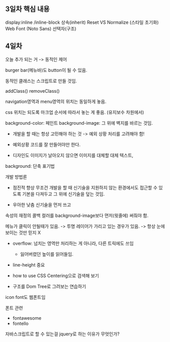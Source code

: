 
## 3일차 핵심 내용
display:inline /inline-block
상속(inherit)
Reset VS Normalize (스타일 초기화)
Web Font (Noto Sans)
선택자(구조)


## 4일차
오늘 추가 되는 거 -> 동적인 제어 


burger bar(메뉴바)도 button이 될 수 있음.

동적인 클래스는 스크립트로 만들 것임.

addClass()
removeClass()

navigation영역과 menu영역의 위치는 동일하게 놓음.

css 위치는 되도록 마크업 순서에 따라서 놓는 게 좋음.
(유지보수 차원에서)

background-color: 페인트
background-image: 그 위에 벽지를 바르는 것임. 

* 개발을 할 때는 항상 고민해야 하는 것 -> 예외 상황 처리를 고려해야 함!
* 예외상황 코드를 잘 만들어야만 한다.

* 디자인도 이미지가 날아오지 않으면 이미지를 대체할 대체 텍스트,

background: 단축 표기법

개발 방법론

- 점진적 향상
무조건 개발을 할 때 신기술을 지원하지 않는 환경에서도 접근할 수 있도록 기본을 다져두고 
그 위에 신기술을 덮는 것임.

- 우아한 낮춤
신기술을 먼저 쓰고 





속성의 재정의
콜백 컬러를 background-image보다 먼저(윗줄에) 써줘야 함.

메뉴가 클릭이 안될때가 있음.
-> 투명 레이어가 가리고 있는 경우가 있음.
-> 항상 눈에 보이는 것만 믿지 X

* overflow: 넘치는 영역만 처리하는 게 아니라, 다른 트릭에도 쓰임 
    - 잃어버렸던 높이를 읽어들임.

* line-height 중요

* how to use CSS Centering으로 검색해 보기 

* 구조를 Dom Tree로 그려보는 연습하기

icon font도 웹폰트임

폰트 관련
- fontawesome
- fontello 


자바스크립트로 할 수 있는걸 jquery로 하는 이유가 무엇인가?
